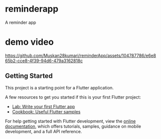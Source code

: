 # reminderapp

A reminder app

# demo video

https://github.com/Muskan28kumari/reminderApp/assets/104787786/e6e865b2-cce8-4f39-94d6-479a3162818c



## Getting Started

This project is a starting point for a Flutter application.

A few resources to get you started if this is your first Flutter project:

- [Lab: Write your first Flutter app](https://docs.flutter.dev/get-started/codelab)
- [Cookbook: Useful Flutter samples](https://docs.flutter.dev/cookbook)

For help getting started with Flutter development, view the
[online documentation](https://docs.flutter.dev/), which offers tutorials,
samples, guidance on mobile development, and a full API reference.
